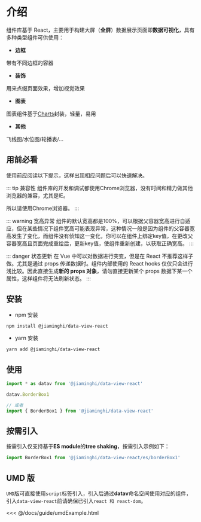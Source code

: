 # 介绍

组件库基于 React<vue-page-btn />，主要用于构建大屏（**全屏**）数据展示页面即**数据可视化**，具有多种类型组件可供使用：

- **边框**

带有不同边框的容器

- **装饰**

用来点缀页面效果，增加视觉效果

- **图表**

图表组件基于[Charts](http://charts.jiaminghi.com)封装，轻量，易用

- **其他**

飞线图/水位图/轮播表/...

## 用前必看

使用前应阅读以下提示，这样出现相应问题后可以快速解决。

::: tip 兼容性
组件库的开发和调试都使用Chrome浏览器，没有时间和精力做其他浏览器的兼容，尤其是IE。

所以请使用Chrome浏览器。
:::

::: warning 宽高异常
组件的默认宽高都是100%，可以根据父容器宽高进行自适应，但在某些情况下组件宽高可能表现异常，这种情况一般是因为组件的父容器宽高发生了变化，而组件没有侦知这一变化，你可以在组件上绑定key值，在更改父容器宽高且页面完成重绘后，更新key值，使组件重新创建，以获取正确宽高。
:::

::: danger 状态更新
在 Vue 中可以对数据进行突变，但是在 React 不推荐这样子做。尤其是通过 props 传递数据时。组件内部使用的 React hooks 仅仅只会进行浅比较。因此直接生成**新的 props 对象**，请勿直接更新某个 props 数据下某一个属性，这样组件将无法刷新状态。
:::

## 安装

- npm 安装

```sh
npm install @jiaminghi/data-view-react
```

- yarn 安装

```sh
yarn add @jiaminghi/data-view-react
```

## 使用

```js
import * as datav from '@jiaminghi/data-view-react'

datav.BorderBox1

// 或者
import { BorderBox1 } from '@jiaminghi/data-view-react'
```

## 按需引入

按需引入仅支持基于**ES module**的**tree shaking**，按需引入示例如下：

```js
import BorderBox1 from '@jiaminghi/data-view-react/es/borderBox1'
```

## UMD 版

`UMD`版可直接使用`script`标签引入，引入后通过**datav**命名空间使用对应的组件，引入`data-view-react`前请确保已引入`react 和 react-dom`。

<fold-box title="点击以展示/隐藏UMD版使用示例">
<<< @/docs/guide/umdExample.html
</fold-box>
